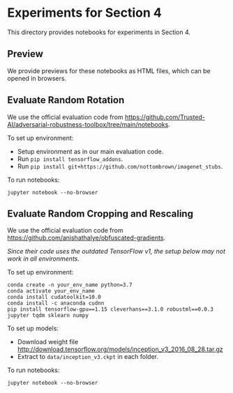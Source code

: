# Experiments for Section 4

This directory provides notebooks for experiments in Section 4.

## Preview

We provide previews for these notebooks as HTML files, which can be opened in browsers.


## Evaluate Random Rotation

We use the official evaluation code from https://github.com/Trusted-AI/adversarial-robustness-toolbox/tree/main/notebooks.

To set up environment:

* Setup environment as in our main evaluation code.
* Run `pip install tensorflow_addons`.
* Run `pip install git+https://github.com/nottombrown/imagenet_stubs`.

To run notebooks:

```shell
jupyter notebook --no-browser
```


## Evaluate Random Cropping and Rescaling

We use the official evaluation code from https://github.com/anishathalye/obfuscated-gradients.

*Since their code uses the outdated TensorFlow v1, the setup below may not work in all environments.*

To set up environment:

```shell
conda create -n your_env_name python=3.7
conda activate your_env_name
conda install cudatoolkit=10.0
conda install -c anaconda cudnn
pip install tensorflow-gpu==1.15 cleverhans==3.1.0 robustml==0.0.3 jupyter tqdm sklearn numpy
````

To set up models:

* Download weight file http://download.tensorflow.org/models/inception_v3_2016_08_28.tar.gz
* Extract to `data/inception_v3.ckpt` in each folder.

To run notebooks:

```shell
jupyter notebook --no-browser
```
